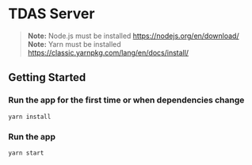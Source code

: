 # TDAS Server

> **Note:** Node.js must be installed https://nodejs.org/en/download/
> **Note:** Yarn must be installed https://classic.yarnpkg.com/lang/en/docs/install/

## Getting Started

### Run the app for the first time **or** when dependencies change

```yarn install```

### Run the app

```yarn start```
